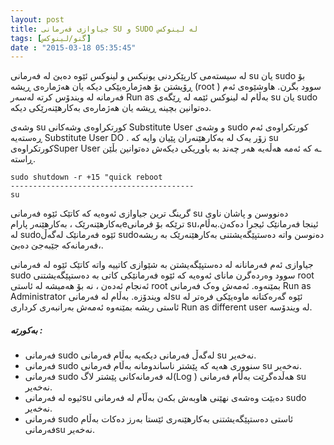 ```yaml
---
layout: post
title: جیاوازی فەرمانی SU و SUDO لە لینوکس
tags: [گنو/لینوکس]
date : "2015-03-18 05:35:45"
---
```


لە سیستەمی کارپێکردنی یونیکس و لینوکس ئێوە دەبێ لە فەرمانی su یان sudo بۆ ڕۆیشتن بۆ هەژمارەیێکی دیکە یان هەژمارەی ڕیشە (root ) سوود بگرن. هاوشێوەی ئەم فەرمانە لە ویندۆس کرتە لەسەر Run as بەڵام لە لینوکس ئێمە لە ڕێگەی su یان sudo دەتوانین بچینە ڕیشە یان هەژمارەی بەکارهێنەرێکی دیکە.

وشەی su کورتکراوەی وشەکانی Substitute User و وشەی sudo کورتکراوەی ئەم ڕەستەیە Substitute User DO . زۆر یەک لە بەکارهێنەران پێیان وایە کە su کورتکراوەیSuper User ـە کە ئەمە هەڵەیە هەر چەند بە باوڕیکی دیکەش دەتوانین بڵێن ڕاستە.

```shell
sudo shutdown -r +15 "quick reboot
-----------------------------------------
su
```

گرینگ ترین جیاوازی ئەوەیە کە کاتێک ئێوە فەرمانی su دەنووسن و پاشان ناوی بەکارهێنەرێک ، بەکارهێنەر پارامeترێکە بۆ فرمانی su،ئینجا فەرمانێک ئیجرا دەکەن.بەڵام لە sudoئێوە فەرمانێک لەگەڵ sudoدەنوسن واتە دەستپێگەیشتنی بەکارهێنەرێک بە ریشە ،فەرمانەکە جێبەجێ دەبێ.

جیاوازی ئەم فەرمانانە لە دەستپێگەیشتن بە شێوازی کاتییە واتە کاتێک ئێوە لە فەرمانی sudo سوود وەردەگرن مانای ئەوەیە کە ئێوە فەرمانێکی کاتی بە دەستپێگەیشتنی root ئەنجام ئەدەن ، نە بۆ هەمیشە لە ئاستی root بمێنەوە. ئەمەش وەک فەرمانی Run as Administrator لە ویندۆزە. بەڵام لە فەرمانیsu ئێوە گەرەکتانە ماوەیێکی فرەتر لە ئاستی ریشە بمێنەوە ئەمەش بەرانبەری کرداری Run as different user لە ویندۆسە.

##### بەکورتە :

- فەرمانی sudo لەگەڵ فەرمانی دیکەیە بەڵام فەرمانی su نەخەیر.
- فەرمانی sudo سنووری هەیە کە پێشتر ناساندومانە بەڵام فەرمانی su نەخەیر.
- فەرمانی sudo لە فەرمانەکانی پێشتر لاگ(Log ) هەڵدەگرێت بەڵام فەرمانی su نەخەیر.
- ئیوە لە فەرمانیsu دەبێت وەشەی نهێنی هاوبەش بکەن بەڵآم لە فەرمانی sudo نەخەیر.
- فەرمانی sudo ئاستی دەستپێگەیشتنی بەکارهێنەری ئێستا بەرز دەکات بەڵام فەرمانیsu نەخەیر.